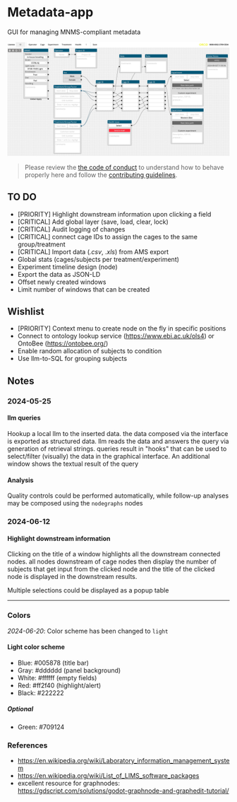 # Metadata-app

GUI for managing MNMS-compliant metadata

![screenshot of the GUI](screenshot.PNG "Main interface")

> Please review the [the code of conduct](CODE_OF_CONDUCT.md) to understand how to behave properly here and follow the [contributing guidelines](CONTRIBUTING.md).

## TO DO

- [PRIORITY] Highlight downstream information upon clicking a field
- [CRITICAL] Add global layer (save, load, clear, lock)
- [CRITICAL] Audit logging of changes
- [CRITICAL] connect cage IDs to assign the cages to the same group/treatment
- [CRITICAL] Import data (_.csv_, ._xls_) from AMS export
- Global stats (cages/subjects per treatment/experiment)
- Experiment timeline design (node)
- Export the data as JSON-LD
- Offset newly created windows
- Limit number of windows that can be created

## Wishlist
- [PRIORITY] Context menu to create node on the fly in specific positions
- Connect to ontology lookup service (<https://www.ebi.ac.uk/ols4>) or OntoBee (<https://ontobee.org/>)
- Enable random allocation of subjects to condition
- Use llm-to-SQL for grouping subjects


## Notes

### 2024-05-25

#### llm queries

Hookup a local llm to the inserted data. the data composed via the interface is exported as structured data. llm reads the data and answers the query via generation of retrieval strings. queries result in "hooks" that can be used to select/filter (visually) the data in the graphical interface. An additional window shows the textual result of the query

#### Analysis

Quality controls could be performed automatically, while follow-up analyses may be composed using the `nodegraphs` nodes 

### 2024-06-12

#### Highlight downstream information

Clicking on the title of a window highlights all the downstream connected nodes. all nodes downstream of cage nodes then display the number of subjects that get input from the clicked node and the title of the clicked node is displayed in the downstream results.

Multiple selections could be displayed as a popup table

***

### Colors

_2024-06-20_: Color scheme has been changed to `light`

#### Light color scheme
- Blue:  #005878 (title bar)
- Gray:  #dddddd (panel background)
- White: #ffffff (empty fields)
- Red:   #ff2f40 (highlight/alert)
- Black: #222222

##### Optional
- Green: #709124



### References
- <https://en.wikipedia.org/wiki/Laboratory_information_management_system>
- <https://en.wikipedia.org/wiki/List_of_LIMS_software_packages>
- excellent resource for graphnodes: <https://gdscript.com/solutions/godot-graphnode-and-graphedit-tutorial/>
